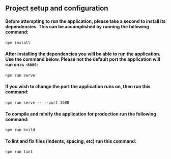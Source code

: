 ## Project setup and configuration
#### Before attempting to run the application, please take a second to install its dependencies. This can be accomplished by running the following command:
```
npm install
```
#### After installing the dependencies you will be able to run the application. Use the command below. Please not the default port the application will run on is `:8080`:  
```
npm run serve
```
#### If you wish to change the port the application runs on, then run this command:
```
npm run serve -- --port 3000
```
#### To compile and minify the application for production run the following command:
```
npm run build
```
#### To lint and fix files (indents, spacing, etc) run this command:
```
npm run lint
```